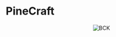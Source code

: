 # PineCraft
 
<p align="center"><img alt="BCK" src="http://www.desktopimages.org/pictures/2013/0717/4/creeper-minecraft-anime-ende-wallpaper-694391.jpg"></p>

